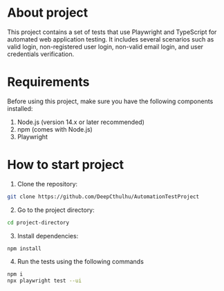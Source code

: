 # About project
This project contains a set of tests that use Playwright and TypeScript for automated web application testing. It includes several scenarios such as valid login, non-registered user login, non-valid email login, and user credentials verification.

# Requirements
Before using this project, make sure you have the following components installed:

1. Node.js (version 14.x or later recommended)
2. npm (comes with Node.js)
3. Playwright


# How to start project

1. Clone the repository:
```bash
git clone https://github.com/DeepCthulhu/AutomationTestProject
```
2. Go to the project directory:
```bash
cd project-directory
```
3. Install dependencies:
```bash
npm install
```
4. Run the tests using the following commands
```bash
npm i
npx playwright test --ui
```
